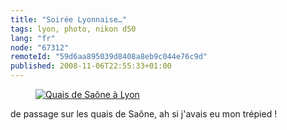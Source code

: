 ```yaml
---
title: "Soirée Lyonnaise…"
tags: lyon, photo, nikon d50
lang: "fr"
node: "67312"
remoteId: "59d6aa895039d8408a8eb9c044e76c9d"
published: 2008-11-06T22:55:33+01:00
---
```

<figure class="object-center"><a href="/images/quais-de-saone-a-lyon.jpg"><img src="/images/660x/quais-de-saone-a-lyon.jpg" alt="Quais de Saône à Lyon">
</a></figure>


de passage sur les quais de Saône, ah si j'avais eu mon trépied !

